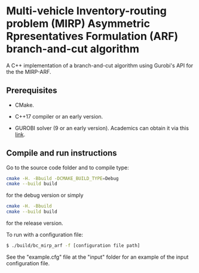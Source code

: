 # Multi-vehicle Inventory-routing problem (MIRP) Asymmetric Rpresentatives Formulation (ARF) branch-and-cut algorithm

A C++ implementation of a branch-and-cut algorithm using Gurobi's API for the the MIRP-ARF.

## Prerequisites

* CMake.

* C++17 compiler or an early version.

* GUROBI solver (9 or an early version). Academics can obtain it via this [link](https://www.gurobi.com/downloads/gurobi-optimizer-eula/#Reg "Gurobi's register page").

## Compile and run instructions

Go to the source code folder and to compile type:

```sh
cmake -H. -Bbuild -DCMAKE_BUILD_TYPE=Debug
cmake --build build
```

for the debug version or simply

```sh
cmake -H. -Bbuild
cmake --build build
```

for the release version.

To run with a configuration file:

```sh
$ ./build/bc_mirp_arf -f [configuration file path]
```

See the "example.cfg" file at the "input" folder for an example of the input configuration file.

<!-- ## References -->

<!-- **[\[1\] L. C. Coelho, J.-F. Cordeau and G. Laporte. Consistency in multi-vehicle inventory-routing. Transportation Research Part C, 24(1), 2012, pp. 270–87.](https://www.sciencedirect.com/science/article/abs/pii/S0968090X12000502)** -->

<!-- **[\[2\] J. Lysgaard, A.N. Letchford and R.W. Eglese. A New Branch-and-Cut Algorithm for the Capacitated Vehicle Routing Problem. Mathematical Programming, vol. 100 (2), pp. 423-445](https://pubsonline.informs.org/doi/10.1287/trsc.1060.0188)** -->
